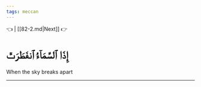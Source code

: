 ```yaml
---
tags: meccan
---
```


👈  | [[82-2.md|Next]] 👉

# إِذَا ٱلسَّمَآءُ ٱنفَطَرَتۡ

When the sky breaks apart

---

